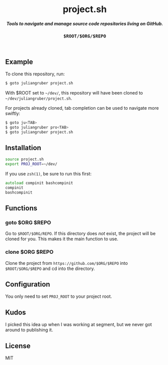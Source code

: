 
<h1 align="center">project.sh</h1>

<h5 align="center">Tools to navigate and manage source code repositories living on GitHub.</h5>

<div align="center">
  <strong><pre>$ROOT/$ORG/$REPO</pre></strong>
</div>

<br />

## Example

To clone this repository, run:

```bash
$ goto juliangruber project.sh
```

With $ROOT set to `~/dev/`, this repository will have been cloned
to `~/dev/juliangruber/project.sh`.

For projects already cloned, tab completion can be used to navigate more swiftly:

```bash
$ goto ju<TAB>
$ goto juliangruber pro<TAB>
$ goto juliangruber project.sh
```

## Installation

```bash
source project.sh
export PROJ_ROOT=~/dev/
```

If you use `zsh(1)`, be sure to run this first:

```zsh
autoload compinit bashcompinit
compinit
bashcompinit
```

## Functions

### goto $ORG $REPO

Go to `$ROOT/$ORG/REPO`. If this directory does _not_ exist, the project will be cloned for you. This makes it the main function to use.

### clone $ORG $REPO

Clone the project from `https://github.com/$ORG/$REPO` into `$ROOT/$ORG/$REPO` and cd into the directory.

## Configuration

You only need to set `PROJ_ROOT` to your project root.

## Kudos

I picked this idea up when I was working at segment, but we never got around to publishing it.

## License

MIT
